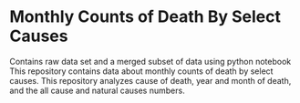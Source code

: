 # Monthly Counts of Death By Select Causes 
Contains raw data set and a merged subset of data using python notebook
This repository contains data about monthly counts of death by select causes. This repository analyzes cause of death, year and month of death, and the all cause and natural causes numbers. 

